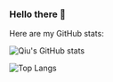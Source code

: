 ### Hello there 👋

Here are my GitHub stats:

![Qiu's GitHub stats](https://github-readme-stats.vercel.app/api?username=Q-I-U&show_icons=true&theme=solarized-dark)

![Top Langs](https://github-readme-stats.vercel.app/api/top-langs/?username=Q-I-U&show_icons=true&theme=solarized-dark&layout=compact)

